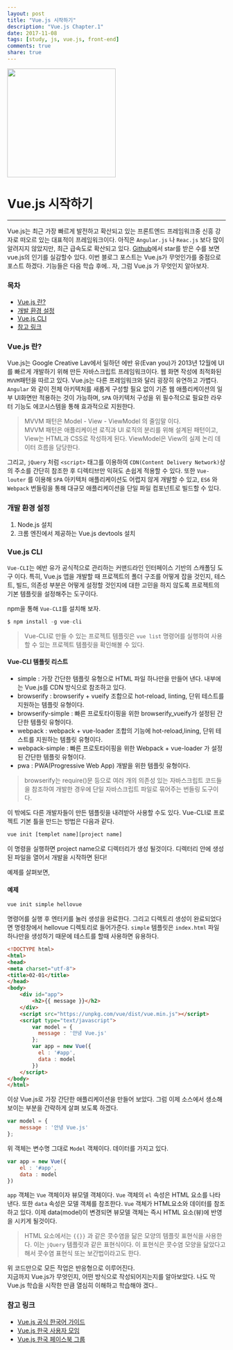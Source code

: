 ```yaml
---
layout: post
title: "Vue.js 시작하기"
description: "Vue.js Chapter.1"
date: 2017-11-08
tags: [study, js, vue.js, front-end]
comments: true
share: true
---
```


<img src="http://jijong.github.io/images/vuejs.png" width="250" height="250" style="margin: 0 auto" />

# Vue.js 시작하기

***

Vue.js는 최근 가장 빠르게 발전하고 확산되고 있는 프론트엔드 프레임워크중 신흥 강자로 떠오르 있는 대표적이 프레임워크이다.
아직은 `Angular.js` 나 `Reac.js` 보다 많이 알려지지 않았지만, 최근 급속도로 확산되고 있다.
[Github](https://risingstars2016.js.org/?ref=freecodecamp-loves-you#all)에서 star를 받은 수를 보면 vue.js의 인기를 실감할수 있다.
이번 블로그 포스트는 Vue.js가 무엇인가를 중점으로 포스트 하겠다. 기능들은 다음 학습 후에..
자, 그럼 Vue.js 가 무엇인지 알아보자.

### 목차

* [Vue.js 란?](#vuejs-란)
* [개발 환경 설정](#개발-환경-설정)
* [Vue.js CLI](#vuejs-cli)
* [참고 링크](#참고-링크)

### Vue.js 란?

Vue.js는 Google Creative Lav에서 일하던 에반 유(Evan you)가 2013년 12월에 UI를 빠르게 개발하기 위해 만든 자바스크립트 프레임워크이다.
웹 화면 작성에 최적화된 `MVVM`패턴을 따르고 있다. Vue.js는 다른 프레임워크와 달리 굉장히 유연하고 가볍다. `Angular` 와 같이 전체 아키텍처를
새롭게 구성할 필요 없이 기존 웹 애플리케이션의 일부 UI화면만 적용하는 것이 가능하며, `SPA` 아키텍처 구성을 위 필수적으로 필요한 라우터 기능도
에코시스템을 통해 효과적으로 지원한다.

> MVVM 패턴은 Model - View - ViewModel 의 줄임말 이다.<br />
> MVVM 패턴은 애플리케이션 로직과 UI 로직의 분리를 위해 설계된 패턴이고, View는 HTML과 CSS로 작성하게 된다. ViewModel은 View의 실제 논리 데이터 흐름을 담당한다.

그리고, `jQuery` 처럼 `<script>` 태그를 이용하여 `CDN(Content Delivery Network)`상의 주소를 간단히 참조한 후 디렉티브만 익혀도 손쉽게 적용할 수 있다.
또한 `Vue-louter` 를 이용해 `SPA` 아키텍처 애플리케이션도 어렵지 않게 개발할 수 있고, `ES6` 와 `Webpack` 번들링을 통해 대규모 애플리케이션을 단일 파일 컴포넌트로 빌드할 수 있다.

### 개발 환경 설정

1. Node.js 설치
2. 크롬 엔진에서 제공하는 Vue.js devtools 설치

### Vue.js CLI

`Vue-CLI`는 에반 유가 공식적으로 관리하는 커맨드라인 인터페이스 기반의 스캐폴딩 도구 이다. 특히, Vue.js 앱을 개발할 때 프로젝트의 폴더 구조를
어떻게 잡을 것인지, 테스트, 빌드, 의존성 부분은 어떻게 설정할 것인지에 대한 고민을 하지 않도록 프로젝트의 기본 템플릿을 설정해주는 도구이다.

npm을 통해 `Vue-CLI`를 설치해 보자.

```javascript
$ npm install -g vue-cli
```

> Vue-CLI로 만들 수 있는 프로젝트 템플릿은 `vue list` 명령어를 실행하여 사용할 수 있는 프로젝트 템플릿을 확인해볼 수 있다.

#### Vue-CLI 템플릿 리스트

- simple : 가장 간단한 템플릿 유형으로 HTML 파일 하나만을 만들어 낸다. 내부에는 Vue.js를 CDN 방식으로 참조하고 있다.
- browserify : browserify + vueify 조합으로 hot-reload, linting, 단위 테스트를 지원하는 템플릿 유형이다.
- browserify-simple : 빠른 프로토타이핑을 위한 browserify_vueify가 설정된 간단한 템플릿 유형이다.
- webpack : webpack + vue-loader 조합의 기능에 hot-reload,lining, 단위 테스트를 지원하는 템플릿 유형이다.
- webpack-simple : 빠른 프로토타이핑을 위한 Webpack + vue-loader 가 설정된 간단한 템플릿 유형이다.
- pwa : PWA(Progressive Web App) 개발을 위한 템플릿 유형이다.

> browserify는 require()문 등으로 여러 개의 의존성 있는 자바스크립트 코드들을 참조하여 개발한 경우에 단일 자바스크립트 파일로 묶어주는 번들링 도구이다.

이 밖에도 다른 개발자들이 만든 템플릿을 내려받아 사용할 수도 있다.
Vue-CLI로 프로젝트 기본 틀을 만드는 방법은 다음과 같다.

```javascript
vue init [templet name][project name]
```

이 명령을 실행하면 project name으로 디렉터리가 생성 될것이다.
디렉터리 안에 생성된 파일을 열어서 개발을 시작하면 된다!

예제를 살펴보면,

#### 예제

```javascript
vue init simple hellovue
```

명령어를 실행 후 엔터키를 눌러 생성을 완료한다. 그리고 디렉토리 생성이 완료되었다면
명령창에서 hellovue 디렉토리로 들어가준다. `simple` 템플릿은 `index.html` 파일 하나만을 생성하기 때문에 테스트를 할때 사용하면 유용하다.

```html
<!DOCTYPE html>
<html>
<head>
<meta charset="utf-8">
<title>02-01</title>
</head>
<body>
    <div id="app">
        <h2>{{ message }}</h2>
    </div>
    <script src="https://unpkg.com/vue/dist/vue.min.js"></script>
    <script type="text/javascript">
        var model = {
          message : '안녕 Vue.js'
        };
        var app = new Vue({
          el : '#app',
          data : model
        })
    </script>
</body>
</html>
```

이상 Vue.js로 가장 간단한 애플리케이션을 만들어 보았다.
그럼 이제 소스에서 생소해 보이는 부분을 간략하게 살펴 보도록 하겠다.

```javascript
var model = {
    message : '안녕 Vue.js'
};
```

위 객체는 변수명 그대로 `Model` 객체이다. 데이터를 가지고 있다.

```javascript
var app = new Vue({
    el : '#app',
    data : model
})
```

`app` 객체는 `Vue` 객체이자 뷰모델 객체이다. `Vue` 객체의 `el` 속성은 HTML 요소를 나타낸다. 또한 `data` 속성은 모델 객체를 참조한다.
`Vue` 객체가 HTML요소와 데이터를 참조하고 있다. 이제 data(model)이 변경되면 뷰모델 객체는 즉시 HTML 요소(뷰)에 반영을 시키게 될것이다.

> HTML 요소에서는 `{{}}` 과 같은 콧수염을 닮은 모양의 템플릿 표현식을 사용한다. 이는 `jQuery` 템플릿과 같은 표현식이다. 이 표현식은 콧수염 모양을 닮았다고 해서 콧수염 표현식 또는
보간법이라고도 한다.

위 코드만으로 모든 작업은 반응형으로 이루어진다.<br />
지금까지 Vue.js가 무엇인지, 어떤 방식으로 작성되어지는지를 알아보았다. 나도 막 Vue.js 학습을 시작한 만큼
열심히 이해하고 학습해야 겠다..

### 참고 링크

- [Vue.js 공식 한국어 가이드](https://kr.vuejs.org/)
- [Vue.js 한국 사용자 모임](https://vuejs-kr.github.io/)
- [Vue.js 한국 페이스북 그룹](https://www.facebook.com/groups/1152461054807344/)
